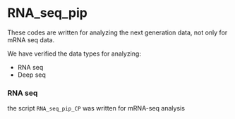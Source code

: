 # RNA_seq_pip

These codes are written for analyzing the next generation data, not only for mRNA seq data.

We have verified the data types for analyzing: 
* RNA seq
* Deep seq

### RNA seq
the script `RNA_seq_pip_CP` was written for mRNA-seq analysis


